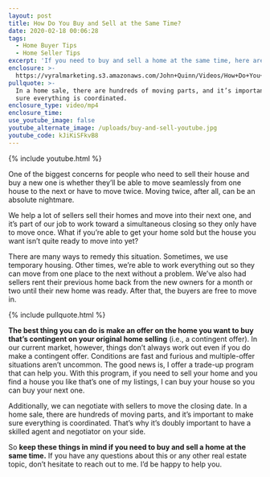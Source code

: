 ```yaml
---
layout: post
title: How Do You Buy and Sell at the Same Time?
date: 2020-02-18 00:06:28
tags:
  - Home Buyer Tips
  - Home Seller Tips
excerpt: 'If you need to buy and sell a home at the same time, here are your options.'
enclosure: >-
  https://vyralmarketing.s3.amazonaws.com/John+Quinn/Videos/How+Do+You+Buy+and+Sell+at+the+Same+Time_.mp4
pullquote: >-
  In a home sale, there are hundreds of moving parts, and it’s important to make
  sure everything is coordinated.
enclosure_type: video/mp4
enclosure_time:
use_youtube_image: false
youtube_alternate_image: /uploads/buy-and-sell-youtube.jpg
youtube_code: kJiKiSFkvB8
---
```


{% include youtube.html %}

One of the biggest concerns for people who need to sell their house and buy a new one is whether they’ll be able to move seamlessly from one house to the next or have to move twice. Moving twice, after all, can be an absolute nightmare.&nbsp;

We help a lot of sellers sell their homes and move into their next one, and it’s part of our job to work toward a simultaneous closing so they only have to move once. What if you’re able to get your home sold but the house you want isn’t quite ready to move into yet?

There are many ways to remedy this situation. Sometimes, we use temporary housing. Other times, we’re able to work everything out so they can move from one place to the next without a problem. We’ve also had sellers rent their previous home back from the new owners for a month or two until their new home was ready. After that, the buyers are free to move in.&nbsp;

{% include pullquote.html %}

**The best thing you can do is make an offer on the home you want to buy that’s contingent on your original home selling** (i.e., a contingent offer). In our current market, however, things don’t always work out even if you do make a contingent offer. Conditions are fast and furious and multiple-offer situations aren’t uncommon. The good news is, I offer a trade-up program that can help you. With this program, if you need to sell your home and you find a house you like that’s one of my listings, I can buy your house so you can buy your next one.&nbsp;

Additionally, we can negotiate with sellers to move the closing date. In a home sale, there are hundreds of moving parts, and it’s important to make sure everything is coordinated. That’s why it’s doubly important to have a skilled agent and negotiator on your side.

So **keep these things in mind if you need to buy and sell a home at the same time.** If you have any questions about this or any other real estate topic, don’t hesitate to reach out to me. I’d be happy to help you.
